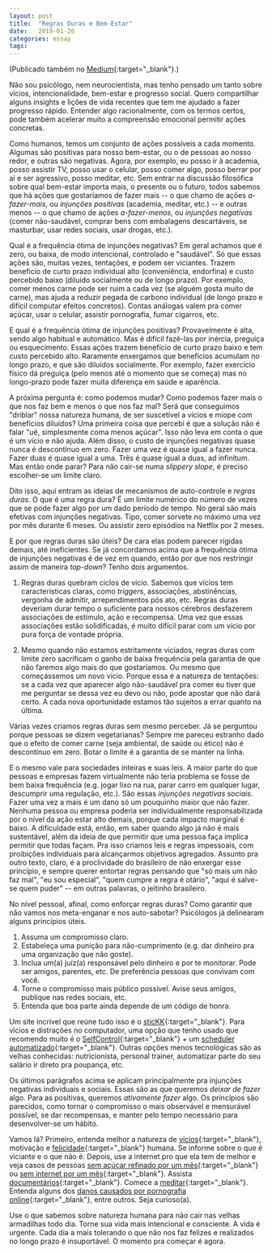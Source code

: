 ```yaml
---
layout: post
title:  "Regras Duras e Bem-Estar"
date:   2019-01-26
categories: essay
tags: 
---
```


(Publicado também no [Medium](https://medium.com/@ricardodahis/regras-duras-e-bem-estar-be585fd3f9f7){:target="_blank"}.)

Não sou psicólogo, nem neurocientista, mas tenho pensado um tanto sobre vícios, intencionalidade, bem-estar e progresso social. Quero compartilhar alguns insights e lições de vida recentes que tem me ajudado a fazer progresso rápido. Entender algo racionalmente, com os termos certos, pode também acelerar muito a compreensão emocional permitir ações concretas.

Como humanos, temos um conjunto de ações possíveis a cada momento. Algumas são positivas para nosso bem-estar, ou o de pessoas ao nosso redor, e outras são negativas. Agora, por exemplo, eu posso ir à academia, posso assistir TV, posso usar o celular, posso comer algo, posso berrar por aí e ser agressivo, posso meditar, etc. Sem entrar na discussão filosófica sobre qual bem-estar importa mais, o presente ou o futuro, todos sabemos que há ações que gostaríamos de fazer mais -- o que chamo de ações _a-fazer-mais_, ou _injunções positivas_ (academia, meditar, etc.) -- e outras menos -- o que chamo de ações _a-fazer-menos_, ou _injunções negativas_ (comer não-saudável, comprar bens com embalagens descartáveis, se masturbar, usar redes sociais, usar drogas, etc.).

Qual é a frequência ótima de injunções negativas? Em geral achamos que é zero, ou baixa, de modo intencional, controlado e "saudável". Só que essas ações são, muitas vezes, tentações, e podem ser viciantes. Trazem benefício de curto prazo individual alto (conveniência, endorfina) e custo percebido baixo (diluído socialmente ou de longo prazo). Por exemplo, comer menos carne pode ser ruim a cada vez (se alguém gosta muito de carne), mas ajuda a reduzir pegada de carbono individual (de longo prazo e difícil computar efeitos concretos). Contas análogas valem pra comer açúcar, usar o celular, assistir pornografia, fumar cigarros, etc.

E qual é a frequência ótima de injunções positivas? Provavelmente é alta, sendo algo habitual e automático. Mas é difícil fazê-las por inércia, preguiça ou esquecimento. Essas ações trazem benefício de curto prazo baixo e tem custo percebido alto. Raramente enxergamos que benefícios acumulam no longo prazo, e que são diluídos socialmente. Por exemplo, fazer exercício físico dá preguiça (pelo menos até o momento que se começa) mas no longo-prazo pode fazer muita diferença em saúde e aparência.

A próxima pergunta é: como podemos mudar? Como podemos fazer mais o que nos faz bem e menos o que nos faz mal? Será que conseguimos "driblar" nossa natureza humana, de ser suscetível a vícios e míope com benefícios diluídos? Uma primeira coisa que percebi é que a solução não é falar "ué, simplesmente coma menos açúcar". Isso não leva em conta o que é um vício e não ajuda. Além disso, o custo de injunções negativas quase nunca é descontínuo em zero. Fazer uma vez é quase igual a fazer nunca. Fazer duas é quase igual a uma. Três é quase igual a duas, ad infinitum. Mas então onde parar? Para não cair-se numa _slippery slope_, é preciso escolher-se um limite claro.

Dito isso, aqui entram as ideias de mecanismos de auto-controle e _regras duras_. O que é uma regra dura? É um limite numérico do número de vezes que se pode fazer algo por um dado período de tempo. No geral são mais efetivas com injunções negativas. Tipo, comer sorvete no máximo uma vez por mês durante 6 meses. Ou assistir zero episódios na Netflix por 2 meses.

E por que regras duras são úteis? De cara elas podem parecer rígidas demais, até ineficientes. Se já concordamos acima que a frequência ótima de injunções negativas é de vez em quando, então por que nos restringir assim de maneira _top-down_? Tenho dois argumentos.

1. Regras duras quebram ciclos de vício. Sabemos que vícios tem características claras, como _triggers_, associações, abstinências, vergonha de admitir, arrependimentos pós ato, etc. Regras duras deveriam durar tempo o suficiente para nossos cérebros desfazerem associações de estímulo, ação e recompensa. Uma vez que essas associações estão solidificadas, é muito difícil parar com um vício por pura força de vontade própria.

2. Mesmo quando não estamos estritamente viciados, regras duras com limite zero sacrificam o ganho de baixa frequência pela garantia de que não faremos algo mais do que gostaríamos. Ou mesmo que começássemos um novo vício. Porque essa é a natureza de tentações: se a cada vez que aparecer algo não-saudável pra comer eu tiver que me perguntar se dessa vez eu devo ou não, pode apostar que não dará certo. A cada nova oportunidade estamos tão sujeitos a errar quanto na última.

Várias vezes criamos regras duras sem mesmo perceber. Já se perguntou porque pessoas se dizem vegetarianas? Sempre me pareceu estranho dado que o efeito de comer carne (seja ambiental, de saúde ou ético) não é descontínuo em zero. Botar o limite é a garantia de se manter na linha.

E o mesmo vale para sociedades inteiras e suas leis. A maior parte do que pessoas e empresas fazem virtualmente não teria problema se fosse de bem baixa frequência (e.g. jogar lixo na rua, parar carro em qualquer lugar, descumprir uma regulação, etc.). São essas _injunções negativas sociais_. Fazer uma vez a mais é um dano só um pouquinho maior que não fazer. Nenhuma pessoa ou empresa poderia ser individualmente responsabilizada por o nível da ação estar alto demais, porque cada impacto marginal é baixo. A dificuldade está, então, em saber quando algo já não é mais sustentável, além da ideia de que permitir que uma pessoa faça implica permitir que todas façam. Pra isso criamos leis e regras impessoais, com proibições individuais para alcançarmos objetivos agregados. Assunto pra outro texto, claro, é a proclividade do brasileiro de não enxergar esse princípio, e sempre querer entortar regras pensando que "só mais um não faz mal", "eu sou especial", "quem cumpre a regra é otário", "aqui é salve-se quem puder" -- em outras palavras, o jeitinho brasileiro.

No nível pessoal, afinal, como enforçar regras duras? Como garantir que não vamos nos meta-enganar e nos auto-sabotar? Psicólogos já delinearam alguns princípios úteis.
1. Assuma um compromisso claro.
2. Estabeleça uma punição para não-cumprimento (e.g. dar dinheiro pra uma organização que não goste).
3. Inclua um(a) juíz(a) responsável pelo dinheiro e por te monitorar. Pode ser amigos, parentes, etc. De preferência pessoas que convivam com você.
4. Torne o compromisso mais público possível. Avise seus amigos, publique nas redes sociais, etc.
5. Entenda que boa parte ainda depende de um código de honra.

Um site incrível que reúne tudo isso é o [sticKK](https://www.stickk.com){:target="_blank"}. Para vícios e distrações no computador, uma opção que tenho usado que recomendo muito é o [SelfControl](https://selfcontrolapp.com){:target="_blank"} + um [scheduler automatizado](https://github.com/andreasgrill/auto-selfcontrol){:target="_blank"}. Outras opções menos tecnológicas são as velhas conhecidas: nutricionista, personal trainer, automatizar parte do seu salário ir direto pra poupança, etc.

Os últimos parágrafos acima se aplicam principalmente pra injunções negativas individuais e sociais. Essas são as que queremos _deixar de fazer_ algo. Para as positivas, queremos _ativamente fazer_ algo. Os princípios são parecidos, como tornar o compromisso o mais observável e mensurável possível, se dar recompensas, e manter pelo tempo necessário para desenvolver-se um hábito.

Vamos lá? Primeiro, entenda melhor a natureza de [vícios](https://www.health.harvard.edu/newsletter_article/how-addiction-hijacks-the-brain){:target="_blank"}, motivação e [felicidade](https://www.amazon.com/Happiness-Hypothesis-Finding-Modern-Ancient/dp/0465028020/ref=sr_1_1){:target="_blank"} humana. Se informe sobre o que é viciante e o que não é. Depois, use a internet pro que ela tem de melhor e veja casos de pessoas [sem açúcar refinado por um mês](https://www.youtube.com/watch?v=wBtslkL5nUA){:target="_blank"} ou [sem internet por um mês](https://www.youtube.com/watch?v=ve37Bg4-hPc){:target="_blank"}. Assista [documentários](https://www.youtube.com/watch?v=0Co1Iptd4p4){:target="_blank"}. Comece a [meditar](https://wakingup.com/){:target="_blank"}. Entenda alguns dos [danos causados por pornografia online](https://www.youtube.com/watch?v=wSF82AwSDiU){:target="_blank"}, entre outros. Seja curioso(a).

Use o que sabemos sobre natureza humana para não cair nas velhas armadilhas todo dia. Torne sua vida mais intencional e consciente. A vida é urgente. Cada dia a mais tolerando o que não nos faz felizes e realizados no longo prazo é insuportável. O momento pra começar é agora.
